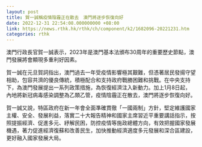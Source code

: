 ```yaml
---
layout: post
title: 賀一誠稱疫情陰霾正在散去　澳門將逐步恢復向好
date: 2022-12-31 22:54:08.000000000 +08:00
link: https://news.rthk.hk/rthk/ch/component/k2/1682096-20221231.htm
categories: rthk
---
```


澳門行政長官賀一誠表示，2023年是澳門基本法頒布30周年的重要歷史節點，澳門發展將會顯現多重利好因素。

賀一誠在元旦賀詞指出，澳門過去一年受疫情影響極其艱難，但憑著居民發揚守望相助，包容共濟的優良傳統，積極配合和支持政府戰勝困難和挑戰。在中央支持下，為澳門發展提出一系列政策措施，為恢復經濟注入新動力。加上1月8日起，內地將新冠病毒感染調整為乙類乙管，疫情陰霾正在散去，澳門將逐步恢復向好。

賀一誠又說，特區政府在新一年會全面準確貫徹「一國兩制」方針，堅定維護國家主權、安全、發展利益，落實二十大報告精神和國家主席習近平重要講話指示，按照提振經濟、促進多元、紓解民困，防控疫情等施政總體方向，有效把握國家發展機遇，著力促進經濟復蘇和改善民生，加快推動經濟適度多元發展和深合區建設，更好融入國家發展大局。
